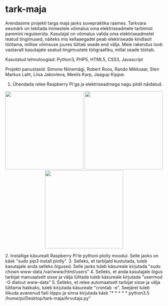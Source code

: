 # tark-maja
Arendasime projekti targa maja jaoks suvepraktika raames. Tarkvara eesmärk on tekitada inimestele võimalus oma elektriseadmete tarbimist paremini reguleerida. Kasutajal on võimalus valida oma elektriseadmetel teatud tingimused, näiteks mis kellaaegadel peab elektriseade kindlasti töötama, millise võimsuse juures lülitab seade end välja. Meie rakendus loob vastavalt kasutajate seatud tingimustele töögraafiku, millal seade töötab.

Kasutatud tehnoloogiad: Python3, PHP5, HTML5, CSS3, Javascript

Projekti panustasid: Simone Niinemägi, Robert Roos, Rando Mikksaar, Sten Markus Laht, Liisa Jakovleva, Meelis Karp, Jaagup Kippar.

1. Ühendada relee Raspberry Pi'ga ja elektriseadmega nagu pildil näidatud.
<p align="center">
  <img src="https://www.tlu.ee/~stenlaht/relee_1.png" width="250"/>
  <img src="https://www.tlu.ee/~stenlaht/relee_2.png" width="250"/>
  <img src="https://www.tlu.ee/~stenlaht/relee_3.png" width="250"/>
</p>
2. Installige käsurealt Raspberry Pi'le pythoni plotly  moodul. Selle jaoks on käsk "sudo pip3 install plotly".
3. Selleks, et tarbijaid kustutada, tuleb kasutajale anda selleks õigused. Selle jaoks tuleb käsureale kirjutada "sudo chown www-data /var/www/html/users"
4. Selleks, et anda kasutajale õigus tarbijat manuaalselt sisse ja välja lülitada tuleb käsureale kirjutada "usermod -G dialout www-data"
5. Selleks, et relee automaatselt tarbijat sisse ja välja lülitama hakkaks, tuleb kirjutada käsureale "crontab -e". Seejärel tuleb liikuda avanenud faili lõppu ja sinna kirjutada käsk "* * * * * python3.5 /home/pi/Desktop/tark-maja/Arvutaja.py" 

